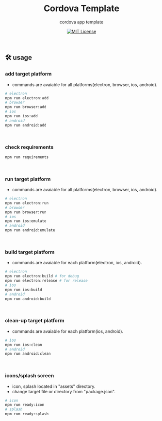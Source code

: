 <h1 align="center">
    Cordova Template
</h1>
<p align="center">
    cordova app template
</p>
<div align="center">
    <a href="https://github.com/oyajiDev/NodeRED.py/blob/main/LICENSE">
        <img src="https://img.shields.io/github/license/oyajiDev/NodeRED.py.svg" alt="MIT License" />
    </a>
</div>
<br/><br/>


## 🛠 usage
### add target platform
- commands are avaiable for all platforms(electron, browser, ios, android).
```zsh
# electron
npm run electron:add
# browser
npm run browser:add
# ios
npm run ios:add
# android
npm run android:add
```

<br/>

### check requirements
```zsh
npm run requirements
```

<br/>

### run target platform
- commands are avaiable for all platforms(electron, browser, ios, android).
```zsh
# electron
npm run electron:run
# browser
npm run browser:run
# ios
npm run ios:emulate
# android
npm run android:emulate
```

<br/>

### build target platform
- commands are avaiable for each platform(electron, ios, android).
```zsh
# electron
npm run electron:build # for debug
npm run electron:release # for release
# ios
npm run ios:build
# android
npm run android:build
```

<br/>

### clean-up target platform
- commands are avaiable for each platform(ios, android).
```zsh
# ios
npm run ios:clean
# android
npm run android:clean
```

<br/>

### icons/splash screen
- icon, splash located in "assets" directory.
- change target file or directory from "package.json".
```zsh
# icon
npm run ready:icon
# splash
npm run ready:splash
```
